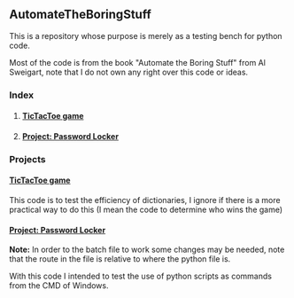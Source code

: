 <h2>AutomateTheBoringStuff</h2>
<p>This is a repository whose purpose is merely as a testing bench for python code.</p>
<p>Most of the code is from the book "Automate the Boring Stuff" from Al Sweigart, note that I do not own any right over this code or ideas.</p>
<h3>Index</h3>
<ol>
	<li>
		<h4><a href="#tictactoe.py">TicTacToe game</a></h4>
	</li>
	<li>
		<h4><a href="#pw.py">Project: Password Locker</a></h4>
	</li>
</ol>
<h3>Projects</h3>
<h4><b><a name="tictactoe.py" href="tictactoe.py">TicTacToe game</a></b></h4>
<p>This code is to test the efficiency of dictionaries, I ignore if there is a more practical way to do this (I mean the code to determine who wins the game)</p>
<h4><b><a href="pw.py" name="pw.py">Project: Password Locker</a></b></h4>
<p><b>Note:</b> In order to the batch file to work some changes may be needed, note that the route in the file is relative to where the python file is.</p>
<p>With this code I intended to test the use of python scripts as commands from the CMD of Windows.</p>